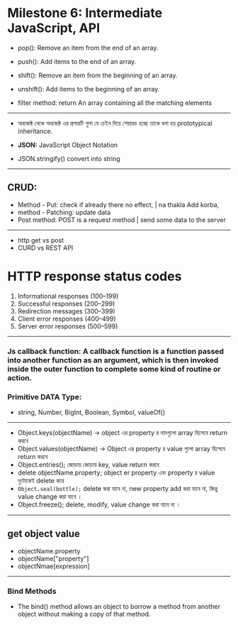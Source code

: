 # Milestone 6: Intermediate JavaScript, API

- pop(): Remove an item from the end of an array.
- push(): Add items to the end of an array.
- shift(): Remove an item from the beginning of an array.
- unshift(): Add items to the beginning of an array.

- filter method: return An array containing all the matching elements

---

- অবজেক্ট থেকে অবজেক্ট এর প্রপারটি গুলা যে চেইন দিয়ে শেয়ারড হচ্ছে তাকে বলা হয় prototypical inheritance.

- **JSON:** JavaScript Object Notation
- JSON.stringify() convert into string

---

## CRUD:

- Method - Put: check if already there no effect, | na thakla Add korba,
- method - Patching: update data
- Post method: POST is a request method | send some data to the server

---

- http get vs post
- CURD vs REST API

# HTTP response status codes

1. Informational responses (100–199)
2. Successful responses (200–299)
3. Redirection messages (300–399)
4. Client error responses (400–499)
5. Server error responses (500–599)

---

### Js callback function: **A callback function is a function passed into another function as an argument, which is then invoked inside the outer function to complete some kind of routine or action.**

### Primitive DATA Type:

- string, Number, BigInt, Boolean, Symbol, valueOf()
---
- Object.keys(objectName) -> object এর property র  নামগুলো  array হিসেবে return করবে
- Object.values(objectName) -> Object এর property র value গুলো array হিসেবে return করবে
- Object.entries(); জোড়ায় জোড়ায় key, value return করবে
- delete objectName.property; object er property এবং property র value দুটোকেই delete করে
- `Object.seal(bottle);` delete করা যাবে না, new property add করা যাবে না, কিন্তু value change করা যাবে ।
- Object.freeze(); delete, modify, value change করা যাবে না ।
---
## get object value
- objectName.property
- objectName["property"]
- objectNmae[expression]

---
### Bind Methods
- The bind() method allows an object to borrow a method from another object without making a copy of that method.
